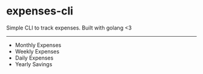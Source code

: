 # expenses-cli

Simple CLI to track expenses. Built with golang <3
_____________________

- Monthly Expenses
- Weekly Expenses 
- Daily Expenses
- Yearly Savings
